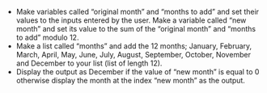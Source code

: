 -   Make variables called “original month” and “months to add” and set their values to the inputs entered by the user.
    Make a variable called “new month” and set its value to the sum of the “original month” and “months to add” modulo 12.
-   Make a list called “months” and add the 12 months; January, February, March, April, May, June, July, August, September, October, November and December to your list (list of length 12).
-   Display the output as December if the value of “new month” is equal to 0 otherwise display the month at the index “new month” as the output.

